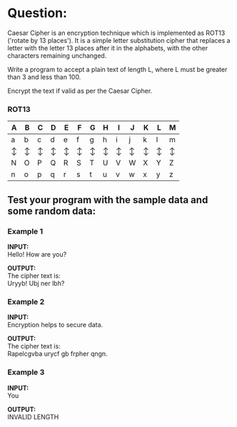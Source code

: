 # Question:

Caesar Cipher is an encryption technique which is implemented as ROT13 ('rotate by 13 places'). It is a simple letter substitution cipher that replaces a letter with the letter 13 places after it in the alphabets, with the other characters remaining unchanged.

Write a program to accept a plain text of length L, where L must be greater than 3 and less than 100.
  
Encrypt the text if valid as per the Caesar Cipher.

### ROT13  
| A | B | C | D | E | F | G | H | I | J | K | L | M |
| - | - | - | - | - | - | - | - | - | - | - | - | - |
| a | b | c | d | e | f | g | h | i | j | k | l | m |
| ↕ | ↕ | ↕ | ↕ | ↕ | ↕ | ↕ | ↕ | ↕ | ↕ | ↕ | ↕ | ↕ |
| N | O | P | Q | R | S | T | U | V | W | X | Y | Z |
| n | o | p | q | r | s | t | u | v | w | x | y | z |

## Test your program with the sample data and some random data:

### Example 1

**INPUT:**  
Hello! How are you?

**OUTPUT:**  
The cipher text is:  
Uryyb! Ubj ner lbh?

### Example 2

**INPUT:**  
Encryption helps to secure data.

**OUTPUT:**  
The cipher text is:  
Rapelcgvba urycf gb frpher qngn.

### Example 3

**INPUT:**  
You

**OUTPUT:**  
INVALID LENGTH
